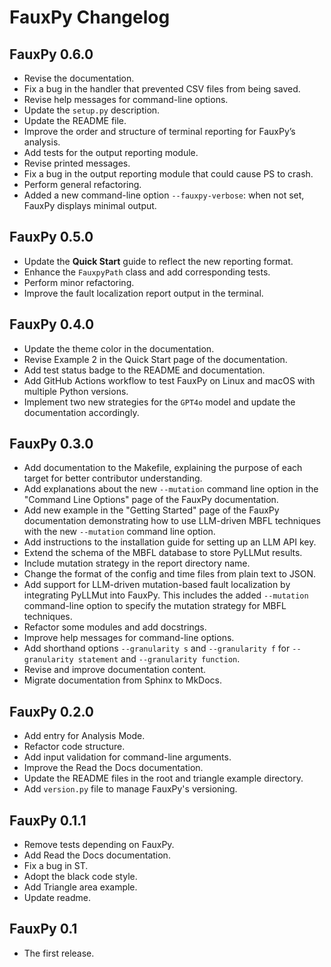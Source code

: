 # FauxPy Changelog

## FauxPy 0.6.0

- Revise the documentation.
- Fix a bug in the handler that prevented CSV files from being saved.
- Revise help messages for command-line options.
- Update the `setup.py` description.
- Update the README file.
- Improve the order and structure of terminal reporting for FauxPy’s analysis.
- Add tests for the output reporting module.
- Revise printed messages.
- Fix a bug in the output reporting module that could cause PS to crash.
- Perform general refactoring.
- Added a new command-line option `--fauxpy-verbose`: when not 
  set, FauxPy displays minimal output.

## FauxPy 0.5.0

- Update the **Quick Start** guide to reflect the new reporting format.
- Enhance the `FauxpyPath` class and add corresponding tests.
- Perform minor refactoring.
- Improve the fault localization report output in the terminal.

## FauxPy 0.4.0

- Update the theme color in the documentation.
- Revise Example 2 in the Quick Start page of the documentation.
- Add test status badge to the README and documentation.
- Add GitHub Actions workflow to test FauxPy on Linux 
  and macOS with multiple Python versions.
- Implement two new strategies for the `GPT4o` model 
  and update the documentation accordingly.


## FauxPy 0.3.0

- Add documentation to the Makefile, explaining the purpose of each target for better contributor understanding.
- Add explanations about the new `--mutation` command line option 
  in the "Command Line Options" page of the FauxPy documentation.
- Add new example in the "Getting Started" page of the 
  FauxPy documentation demonstrating how to use
  LLM-driven MBFL techniques with the new `--mutation` 
  command line option.
- Add instructions to the installation guide for setting up an LLM API key.
- Extend the schema of the MBFL database to store PyLLMut results.
- Include mutation strategy in the report directory name.
- Change the format of the config and time files from plain text to JSON.
- Add support for LLM-driven mutation-based fault localization
  by integrating PyLLMut into FauxPy. This includes 
  the added `--mutation` command-line option to specify the mutation 
  strategy for MBFL techniques.
- Refactor some modules and add docstrings.
- Improve help messages for command-line options.
- Add shorthand options `--granularity s` and 
  `--granularity f` for `--granularity statement` 
  and `--granularity function`.
- Revise and improve documentation content.
- Migrate documentation from Sphinx to MkDocs.


## FauxPy 0.2.0

- Add entry for Analysis Mode.
- Refactor code structure.
- Add input validation for command-line arguments.
- Improve the Read the Docs
documentation.
- Update the README files in the
root and triangle example 
directory.
- Add `version.py` file to manage FauxPy's versioning.


## FauxPy 0.1.1

- Remove tests depending on FauxPy.
- Add Read the Docs documentation.
- Fix a bug in ST.
- Adopt the black code style.
- Add Triangle area example.
- Update readme.


## FauxPy 0.1

- The first release.
